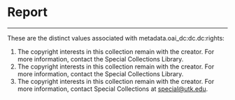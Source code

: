 # Report
---
These are the distinct values associated with metadata.oai_dc:dc.dc:rights:

1. The copyright interests in this collection
            remain with the creator. For more information, contact the Special
            Collections Library.
2. The copyright interests in this collection remain with the creator.
         For more information, contact the Special Collections Library.
3. The copyright interests in this collection remain with the creator. For more information, contact Special Collections at special@utk.edu.
